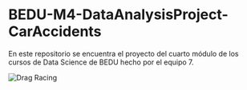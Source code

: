 # BEDU-M4-DataAnalysisProject-CarAccidents
En este repositorio se encuentra el proyecto del cuarto módulo de los cursos de Data Science de BEDU hecho por el equipo 7.

![Drag Racing](img/gmaps.gif) 